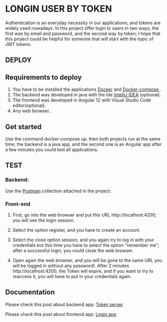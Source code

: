 # LONGIN USER BY TOKEN 
Authentication is an everyday necessity in our applications,
and tokens are widely used nowadays. In this project offer login to users in two ways; the first was by email and password, and the second way by token; I hope that this project could be helpful for someone that will start with the topic of JWT tokens.

## DEPLOY

## Requirements to deploy 
1. You have to be installed the applications <a href="https://docs.docker.com/get-docker/"> Docker</a> and <a href="https://docs.docker.com/compose/install/"> Docker-compose </a>.
2. The backend was developed in java with the Ide <a href="https://www.jetbrains.com/idea/download/#section=windows"> IntelliJ IDEA</a> (optional).
3. The frontend was developed in Angular 12 with Visual Studio Code editor(optional).
4. Any web browser..

## Get started
Use the command docker-compose up. then both projects run at the same time; the backend is a java app, and the second one is an Angular app after a few minutes you could test all applications.

## TEST

### Backend: 
Use the <a href="https://github.com/lectrapb/tokenServer/tree/main/Postman" target="_blank">Postman</a>
collection attached in the project.
### Front-end 
1. First, go into the web browser and put this URL http://localhost:4200; you will see the login session.

2. Select the option register, and you have to create an account.

3. Select the close option session, and you again try to log in with your credentials but this time you have to select the option "remember me"; after a successful login, you could close the web browser.

4. Open again the web browser, and you will be gone to the same URL you will be logged in without any password!. After 2 minutes http://localhost:4200, the Token will expire, and if you want to try to reaccess it, you will have to put in your credentials again.

## Documentation
Please check this post about backend app:
<a href="https://thinksprograms.blogspot.com/2022/05/token-server.html" target="_blank">Token server</a>

Please check this post about frontend app:
<a href="https://thinksprograms.blogspot.com/2022/07/login-by-token.html" target="_blank">Login app</a>

